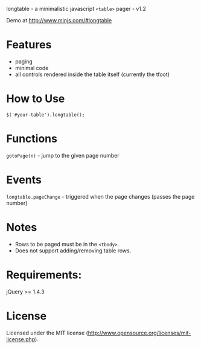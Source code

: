longtable - a minimalistic javascript `<table>` pager - v1.2

Demo at http://www.minjs.com/#longtable

# Features

 - paging
 - minimal code
 - all controls rendered inside the table itself (currently the tfoot)

# How to Use

```
$('#your-table').longtable();
```

# Functions

 `gotoPage(n)` - jump to the given page number

# Events

 `longtable.pageChange` - triggered when the page changes (passes the page number)

# Notes

 - Rows to be paged must be in the `<tbody>`.
 - Does not support adding/removing table rows.

# Requirements:

jQuery >= 1.4.3

# License

Licensed under the MIT license (http://www.opensource.org/licenses/mit-license.php).
